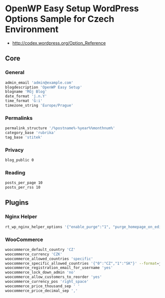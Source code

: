 # OpenWP Easy Setup WordPress Options Sample for Czech Environment

- http://codex.wordpress.org/Option_Reference

## Core

### General

```sh
admin_email 'admin@example.com'
blogdescription 'OpenWP Easy Setup'
blogname 'Můj Blog'
date_format 'j.n.Y'
time_format 'G:i'
timezone_string 'Europe/Prague'
```

### Permalinks

```sh
permalink_structure '/%postname%-%year%%monthnum%'
category_base 'rubrika'
tag_base 'stitek'
```

### Privacy

```sh
blog_public 0
```

### Reading

```sh
posts_per_page 10
posts_per_rss 10
```

## Plugins

### Nginx Helper

```sh
rt_wp_nginx_helper_options '{"enable_purge":"1", "purge_homepage_on_edit":"1", "purge_homepage_on_del":"1", "purge_archive_on_edit":"1", "purge_archive_on_del":"1", "purge_page_on_mod":"1"}' --format=json
```

### WooCommerce

```sh
woocommerce_default_country 'CZ'
woocommerce_currency 'CZK'
woocommerce_allowed_countries 'specific'
woocommerce_specific_allowed_countries '{"0":"CZ","1":"SK"}' --format=json
woocommerce_registration_email_for_username 'yes'
woocommerce_lock_down_admin 'no'
woocommerce_allow_customers_to_reorder 'yes'
woocommerce_currency_pos 'right_space'
woocommerce_price_thousand_sep ' '
woocommerce_price_decimal_sep ','
```
